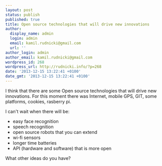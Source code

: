 ```yaml
---
layout: post
status: publish
published: true
title: Open source technologies that will drive new innovations
author:
  display_name: admin
  login: admin
  email: kamil.rudnicki@gmail.com
  url: ''
author_login: admin
author_email: kamil.rudnicki@gmail.com
wordpress_id: 268
wordpress_url: http://rudnicki.info/?p=268
date: '2013-12-15 13:22:41 +0100'
date_gmt: '2013-12-15 13:22:41 +0100'
---
```

<p>I think that there are some Open source technologies that will drive new innovations. For this moment there was Internet, mobile GPS, GIT, some platforms, cookies, rasberry pi.</p>
<p>I can't wait when there will be:</p>
<ul>
<li>easy face recognition</li>
<li>speech recognition</li>
<li>open source robots that you can extend</li>
<li>wi-fi sensors</li>
<li>longer time batteries</li>
<li>API (hardware and software) that is more open</li>
</ul>
<p>What other ideas do you have?</p>
